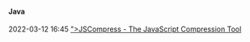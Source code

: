 ####  Java

2022-03-12 16:45 [&quot;&gt;JSCompress - The JavaScript Compression Tool](https://jscompress.com/)



